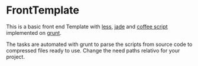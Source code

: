 FrontTemplate
=============

This is a basic front end Template with [less](http://lesscss.org/ "less"), [jade](http://jade-lang.com/ "jade") and [coffee script](http://coffeescript.org/ "coffee script") implemented on [grunt](http://gruntjs.com/ "grunt").

The tasks are automated with grunt to parse the scripts from source code to compressed files ready to use. Change the need paths relativo for your project.